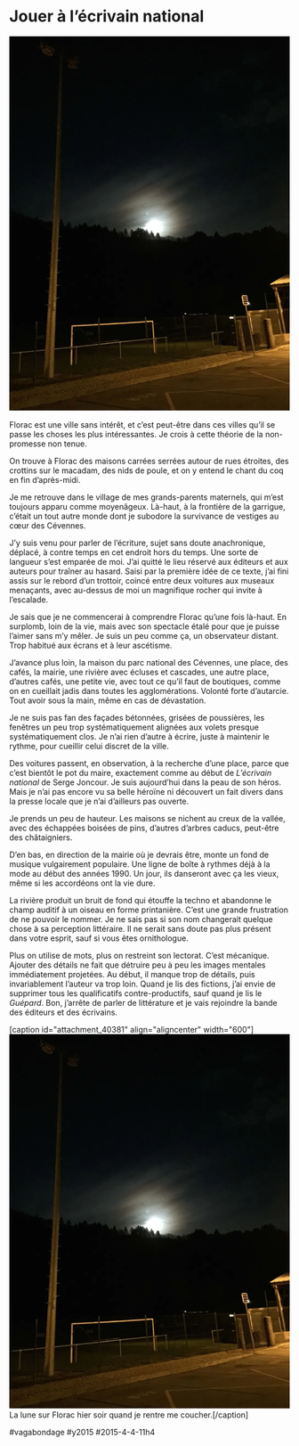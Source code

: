 # Jouer à l’écrivain national

![](_i/florac.webp)

Florac est une ville sans intérêt, et c’est peut-être dans ces villes qu’il se passe les choses les plus intéressantes. Je crois à cette théorie de la non-promesse non tenue.

On trouve à Florac des maisons carrées serrées autour de rues étroites, des crottins sur le macadam, des nids de poule, et on y entend le chant du coq en fin d’après-midi.

Je me retrouve dans le village de mes grands-parents maternels, qui m’est toujours apparu comme moyenâgeux. Là-haut, à la frontière de la garrigue, c’était un tout autre monde dont je subodore la survivance de vestiges au cœur des Cévennes.

J’y suis venu pour parler de l’écriture, sujet sans doute anachronique, déplacé, à contre temps en cet endroit hors du temps. Une sorte de langueur s’est emparée de moi. J’ai quitté le lieu réservé aux éditeurs et aux auteurs pour traîner au hasard. Saisi par la première idée de ce texte, j’ai fini assis sur le rebord d’un trottoir, coincé entre deux voitures aux museaux menaçants, avec au-dessus de moi un magnifique rocher qui invite à l’escalade.

Je sais que je ne commencerai à comprendre Florac qu’une fois là-haut. En surplomb, loin de la vie, mais avec son spectacle étalé pour que je puisse l’aimer sans m’y mêler. Je suis un peu comme ça, un observateur distant. Trop habitué aux écrans et à leur ascétisme.

J’avance plus loin, la maison du parc national des Cévennes, une place, des cafés, la mairie, une rivière avec écluses et cascades, une autre place, d’autres cafés, une petite vie, avec tout ce qu’il faut de boutiques, comme on en cueillait jadis dans toutes les agglomérations. Volonté forte d’autarcie. Tout avoir sous la main, même en cas de dévastation.

Je ne suis pas fan des façades bétonnées, grisées de poussières, les fenêtres un peu trop systématiquement alignées aux volets presque systématiquement clos. Je n’ai rien d’autre à écrire, juste à maintenir le rythme, pour cueillir celui discret de la ville.

Des voitures passent, en observation, à la recherche d’une place, parce que c’est bientôt le pot du maire, exactement comme au début de *L’écrivain national* de Serge Joncour. Je suis aujourd’hui dans la peau de son héros. Mais je n’ai pas encore vu sa belle héroïne ni découvert un fait divers dans la presse locale que je n’ai d’ailleurs pas ouverte.

Je prends un peu de hauteur. Les maisons se nichent au creux de la vallée, avec des échappées boisées de pins, d’autres d’arbres caducs, peut-être des châtaigniers.

D’en bas, en direction de la mairie où je devrais être, monte un fond de musique vulgairement populaire. Une ligne de boîte à rythmes déjà à la mode au début des années 1990. Un jour, ils danseront avec ça les vieux, même si les accordéons ont la vie dure.

La rivière produit un bruit de fond qui étouffe la techno et abandonne le champ auditif à un oiseau en forme printanière. C’est une grande frustration de ne pouvoir le nommer. Je ne sais pas si son nom changerait quelque chose à sa perception littéraire. Il ne serait sans doute pas plus présent dans votre esprit, sauf si vous êtes ornithologue.

Plus on utilise de mots, plus on restreint son lectorat. C’est mécanique. Ajouter des détails ne fait que détruire peu à peu les images mentales immédiatement projetées. Au début, il manque trop de détails, puis invariablement l’auteur va trop loin. Quand je lis des fictions, j’ai envie de supprimer tous les qualificatifs contre-productifs, sauf quand je lis le *Guépard*. Bon, j’arrête de parler de littérature et je vais rejoindre la bande des éditeurs et des écrivains.

[caption id="attachment\_40381" align="aligncenter" width="600"]![La lune sur Florac hier soir quand je rentre me coucher.](_i/florac.webp) La lune sur Florac hier soir quand je rentre me coucher.[/caption]



#vagabondage #y2015 #2015-4-4-11h4
